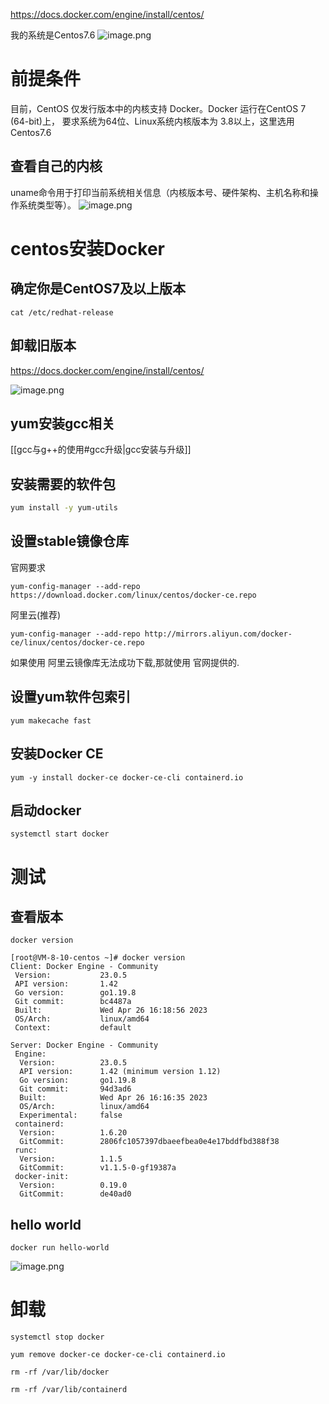 https://docs.docker.com/engine/install/centos/

我的系统是Centos7.6 
![image.png](https://image-1311137268.cos.ap-chengdu.myqcloud.com/SiYuan/20230427164535.png)

# 前提条件
目前，CentOS 仅发行版本中的内核支持 Docker。Docker 运行在CentOS 7 (64-bit)上，
要求系统为64位、Linux系统内核版本为 3.8以上，这里选用Centos7.6

 
## 查看自己的内核
uname命令用于打印当前系统相关信息（内核版本号、硬件架构、主机名称和操作系统类型等）。
![image.png](https://image-1311137268.cos.ap-chengdu.myqcloud.com/SiYuan/20230427164743.png)



# centos安装Docker
## 确定你是CentOS7及以上版本
```shell
cat /etc/redhat-release
```


## 卸载旧版本
https://docs.docker.com/engine/install/centos/

![image.png](https://image-1311137268.cos.ap-chengdu.myqcloud.com/SiYuan/20230427165151.png)


## yum安装gcc相关
[[gcc与g++的使用#gcc升级|gcc安装与升级]]


## 安装需要的软件包
```bash
yum install -y yum-utils
```


## 设置stable镜像仓库
官网要求
```shell
yum-config-manager --add-repo https://download.docker.com/linux/centos/docker-ce.repo
```

阿里云(推荐)
```shell
yum-config-manager --add-repo http://mirrors.aliyun.com/docker-ce/linux/centos/docker-ce.repo
```


如果使用 阿里云镜像库无法成功下载,那就使用 官网提供的.


## 设置yum软件包索引
```shell
yum makecache fast
```

## 安装Docker CE
```shell
yum -y install docker-ce docker-ce-cli containerd.io
```

## 启动docker
```shell
systemctl start docker
```


# 测试
## 查看版本
```shell
docker version
```

```shell
[root@VM-8-10-centos ~]# docker version
Client: Docker Engine - Community
 Version:           23.0.5
 API version:       1.42
 Go version:        go1.19.8
 Git commit:        bc4487a
 Built:             Wed Apr 26 16:18:56 2023
 OS/Arch:           linux/amd64
 Context:           default

Server: Docker Engine - Community
 Engine:
  Version:          23.0.5
  API version:      1.42 (minimum version 1.12)
  Go version:       go1.19.8
  Git commit:       94d3ad6
  Built:            Wed Apr 26 16:16:35 2023
  OS/Arch:          linux/amd64
  Experimental:     false
 containerd:
  Version:          1.6.20
  GitCommit:        2806fc1057397dbaeefbea0e4e17bddfbd388f38
 runc:
  Version:          1.1.5
  GitCommit:        v1.1.5-0-gf19387a
 docker-init:
  Version:          0.19.0
  GitCommit:        de40ad0
```


## hello world
```shell
docker run hello-world
```

![image.png](https://image-1311137268.cos.ap-chengdu.myqcloud.com/SiYuan/20230427170442.png)


# 卸载
```shell
systemctl stop docker

yum remove docker-ce docker-ce-cli containerd.io

rm -rf /var/lib/docker

rm -rf /var/lib/containerd
```